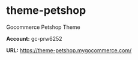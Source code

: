 # theme-petshop

Gocommerce Petshop Theme

**Account:** gc-prw6252

**URL:** https://theme-petshop.mygocommerce.com/
